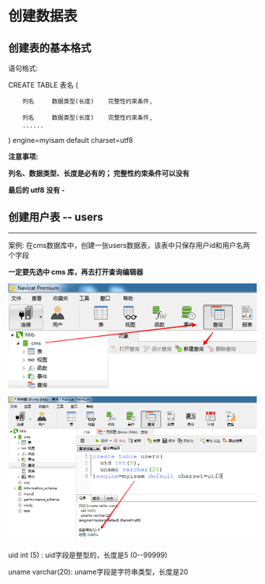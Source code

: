 # 创建数据表

## 创建表的基本格式

语句格式:

CREATE TABLE 表名 (

        列名     数据类型(长度)    完整性约束条件,

        列名     数据类型(长度)    完整性约束条件,
        ......
  

) engine=myisam default charset=utf8

 

**注意事项:**

   **列名、数据类型、长度是必有的； 完整性约束条件可以没有**

   **最后的 utf8 没有 -**


## 创建用户表 -- users

---

案例:  在cms数据库中，创建一张users数据表，该表中只保存用户id和用户名两个字段

**一定要先选中 cms 库，再去打开查询编辑器**

![](../media/1534046076681.png)

![](../media/1534046277367.png)

uid   int (5) :  uid字段是整型的，长度是5 (0--99999)

uname varchar(20): uname字段是字符串类型，长度是20 
